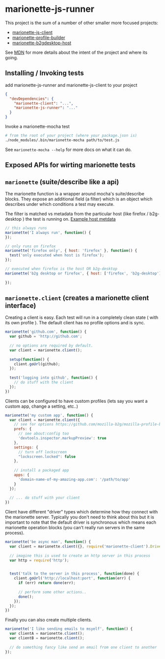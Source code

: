 marionette-js-runner
====================

This project is the sum of a number of other smaller more focused projects:
  - [marionette-js-client](https://github.com/mozilla-b2g/marionette_js_client)
  - [marionette-profile-builder](https://github.com/mozilla-b2g/marionette-profile-builder)
  - [marionette-b2gdesktop-host](https://github.com/mozilla-b2g/marionette-b2gdesktop-host)

See [MDN](https://developer.mozilla.org/en-US/docs/Marionette/Marionette_JavaScript_Tools) 
for more details about the intent of the project and where its going.

## Installing / Invoking tests


add marionette-js-runner and marionette-js-client to your project

```json
{
  "devDependencies": {
    "marionette-client": "...",
    "marionette-js-runner": "..."
  }
}
```

Invoke a marionette-mocha test

```sh
# from the root of your project (where your package.json is)
./node_modules/.bin/marionette-mocha path/to/test.js
```

See `marionette-mocha --help` for more docs on what it can do.

## Exposed APIs for wirting marionette tests

## `marionette` (suite/describe like a api)

The marionette function is a wrapper around mocha's suite/describe blocks.
They expose an additional field (a filter) which is an object which describes under which 
conditions a test may execute. 

The filter is matched vs metadata from the particular host (like firefox / b2g-desktop ) the test is running on.
[Example host metdata](https://github.com/mozilla-b2g/marionette-b2gdesktop-host/blob/105552c46f0e384627bce19b242f2de94e06c633/index.js#L33)

```js
// this always runs
marionette('I always run', function() {
});

// only runs on firefox
marionette('firefox only', { host: 'firefox' }, function() {
  test('only executed when host is firefox');
});

// executed when firefox is the host OR b2g-desktop
marionette('b2g desktop or firefox', { host: ['firefox', 'b2g-desktop'] }, function() {
  
});
```

## `marionette.client` (creates a marionette client interface)

Creating a client is easy. Each test will run in a completely clean state ( with its own profile ).
The default client has no profile options and is sync.

```js
marionette('github.com', function() {
  var github = 'http://github.com';
  
  // no options are required by default.
  var client = marionette.client();
  
  setup(function() {
    client.goUrl(github);
  });
  
  test('logging into github', function() {
    // do stuff with the client
  });
})
```

Clients can be configured to have custom profiles (lets say you want a custom app, change a setting, etc..)

```js
marionette('my custom app', function() {
  var client = marionette.client({
    // see for options https://github.com/mozilla-b2g/mozilla-profile-builder
    prefs: { 
      // see about:config too
      'devtools.inspector.markupPreview': true
    },
    settings: { 
      // turn off lockscreen
      "lockscreen.locked": false 
    },
    
    // install a packaged app
    apps: {
      'domain-name-of-my-amazing-app.com': '/path/to/app'      
    }
  });
  
  // ... do stuff with your client
})
```

Client have different "driver" types which determine how they connect with the marionette server.
Typically you don't need to think about this but it is important to note that the default driver is synchronous
which means each marionette operation blocks (you can't really run servers in the same process).

```js
marionette('be async man', function() {
  var client = marionette.client({}, require('marionette-client').Drivers.Tcp);
  
  // imagine this is used to create an http server in this process
  var http = require('http');

  
  test('talk to the server in this process', function(done) {
    client.goUrl('http://localhost:port', function(err) {
      if (err) return done(err);
      
      // perform some other actions..
      done();
    });
  });
})
```

Finally you can also create multiple clients.

```js
marionette('I like sending emails to msyelf', function() {
  var clientA = marionette.client();
  var clientB = marionette.client();
  
  // do something fancy like send an email from one client to another
});
```
